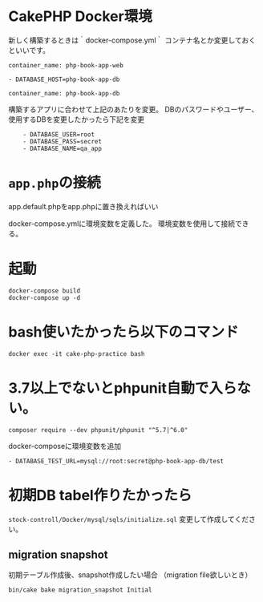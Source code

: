 # CakePHP Docker環境

新しく構築するときは｀docker-compose.yml｀
コンテナ名とか変更しておくといいです。

```
container_name: php-book-app-web

- DATABASE_HOST=php-book-app-db

container_name: php-book-app-db
```

構築するアプリに合わせて上記のあたりを変更。
DBのパスワードやユーザー、使用するDBを変更したかったら下記を変更

```
    - DATABASE_USER=root
    - DATABASE_PASS=secret
    - DATABASE_NAME=qa_app
```

# `app.php`の接続
app.default.phpをapp.phpに置き換えればいい

docker-compose.ymlに環境変数を定義した。
環境変数を使用して接続できる。


# 起動

```
docker-compose build
docker-compose up -d
```

# bash使いたかったら以下のコマンド
```
docker exec -it cake-php-practice bash
```

# 3.7以上でないとphpunit自動で入らない。

```
composer require --dev phpunit/phpunit "^5.7|^6.0"
```

docker-composeに環境変数を追加

```
- DATABASE_TEST_URL=mysql://root:secret@php-book-app-db/test
```


# 初期DB tabel作りたかったら
`stock-controll/Docker/mysql/sqls/initialize.sql`
変更して作成してください。

## migration snapshot
初期テーブル作成後、snapshot作成したい場合
（migration file欲しいとき）

```
bin/cake bake migration_snapshot Initial
```